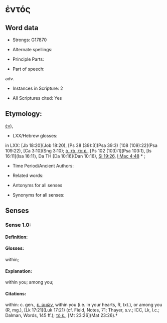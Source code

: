 # ἐντός

<!-- Status: S2=NeedsEdits -->
<!-- Lexica used for edits:   -->

## Word data

* Strongs: G17870

* Alternate spellings:



* Principle Parts: 


* Part of speech: 

adv.

* Instances in Scripture: 2

* All Scriptures cited: Yes

## Etymology: 

[ἐν]()), 

* LXX/Hebrew glosses: 

in LXX: [Jb 18:20](Job 18:20), [Ps 38 (39):3](Psa 39:3) [108 (109):22](Psa 109:22), [Ca 3:10](Sng 3:10); [ὁ, τὸ, τὰ ἐ.](), [Ps 102 (103):1](Psa 103:1), [Is 16:11](Isa 16:11), Da TH [Da 10:16](Dan 10:16), [Si 19:26](Sir.19.26), [I Mac 4:48](1Macc.4.48) * ; 

* Time Period/Ancient Authors: 


* Related words: 

* Antonyms for all senses

* Synonyms for all senses: 


## Senses 


### Sense  1.0: 

#### Definition: 

#### Glosses: 

within; 

#### Explanation: 

within you; 
among you; 

#### Citations: 

within: c. gen., [ἐ. ὑμῶν](), within you (i.e. in your hearts, R, txt.), or among you (R, mg.), [Lk 17:21](Luk 17:21) (cf. Field, Notes, 71; Thayer, s.v.; ICC, Lk, l.c.; Dalman, Words, 145 ff.); [τὸ ἐ.](), [Mt 23:26](Mat 23:26).†
